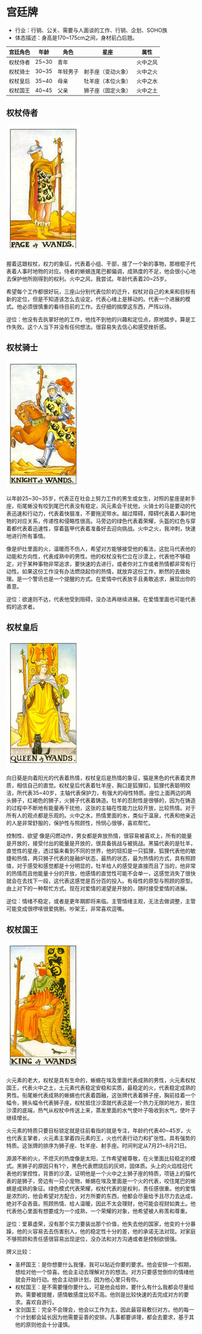 # 宫廷牌

- 行业：行销、公关、需要与人面谈的工作、行销、企划、SOHO族
- 体态描述：身高是170~175cm之间，身材前凸后翘。

| 宫廷角色 | 年龄 | 角色     | 星座 | 属性 |
| -------- | ----- | -------- | ------ | -------- |
| 权杖侍者 | 25~30 | 青年     |        | 火中之风 |
| 权杖骑士 | 30~35 | 年轻男子 | 射手座（变动火象） | 火中之火 |
| 权杖皇后 | 35~40 | 母亲     | 牡羊座（本位火象）| 火中之水 |
| 权杖国王 | 40~45 | 父亲     | 狮子座（固定火象） | 火中之土 |

## 权杖侍者

![32](images/32.jpg)

握着这跟权杖，权力的象征，代表着小组、干部，接了一个新的事物，那根棍子代表着人事时地物的对应。侍者的蜥蜴连尾巴都偏调，成熟度的不足，他会很小心地去保护他所刚得到的权利。火中之风，我尝试。年龄代表着20~25岁。

希望每个工作都很好玩，三座山分别代表位阶的迁升，权杖对自己的未来和目标有新的定位，但是不知道该怎么去设定。代表心绪上是移动的。代表一个进展的模式。他必须很慎重的看待目前的工作。去仔细的揣摩这东西，严阵以待。

逆位：他没有去执掌好他的工作，他找不到他的兴趣和定位点，原地踏步。算是工作失败。这个人当下并没有任何想法。很容易失去信心和感受挫折感。

## 权杖骑士

![33](images/33.jpg)

以年龄25~30~35岁，代表正在社会上努力工作的男生或女生，对照的星座是射手座，衔尾蜥没有咬到尾巴代表没有稳定，风元素会干扰他，火骑士的马是要动的代表迅速和行动力，代表着快狠准，不要拖泥带水。越过障碍，障碍代表着人事时地物的对应关系，传递性和侵略性很高。马旁边的绿色代表着荣耀，头盔的红色与穿着都代表着迅速性，穿着盔甲代表着准备好去迎向挑战。火中之火，我冲刺，快速地进行所有事情。

像是炉灶里面的火，温暖而不伤人，希望对方能够接受他的看法，这批马代表他的动能和方向性，代表成熟中的男性。他的权杖没有伫立在沙漠上，代表他不够稳定，对于某种事物非常追求，要快速的去进行，或者你对工作或者热情都非常有行动性。如果这份工作没有办法燃烧起你的热情，就放弃这份工作，断然的去做处理。是一个警讯也是一个提醒的方式。在爱情中代表放手且勇敢追求，展现出你的善意。

逆位：欲速则不达，代表他受到阻碍，没办法再继续进展。在爱情里面也可能代表假的追求者。

## 权杖皇后

![34](images/34.jpg)

向日葵是向着阳光的代表着热情，权杖皇后是热情的象征，猫是黑色的代表着灵界质，相信自己的直觉。权杖皇后代表着牡羊座，胸口是狐狸扣，狐狸代表聪明皎洁，所代表35~40岁，主轴代表保护力，有强大的母性特质。座位上面两边的两头狮子，红褐色的狮子，火狮子代表着铸造。牡羊的忍耐性是很够的，因为在铸造的过程中不断地有能量再干扰他，这张的主轴在性能力比较开放，比较热情。对于所有人的观点都是乐观的。火中之水，热情里面的水，类似于温泉，代表和他亲近的人是非常舒服的，保护性与照顾性，怜悯心很够，喜欢帮忙。

控制性、欲望 像是闪燃动作，男女都是奔放热情，很容易被喜欢上，所有的能量是开放的，接受付出的能量是开放的，很具备挑战与被挑战。黑猫代表的是牡羊，直觉性的星座，透过猫来看到不同的世界，他的钮扣是一只狐狸，狐狸代表他的敏捷和热情，两只狮子代表的是融炉状态，最热的状态，最为热情的方式，具有照顾值，对于感受和感觉都是十分明显的，牡羊给人的感受是直接而且了当的，他非常的热情而且他能量十分的开放，他感情的直觉性可能不会单一，这感觉消失了很快就会在去找下一段，这代表这感觉是百分百的投入。有母性的原型与照顾的原型。由上对下的一种帮忙方式。现在对爱情的渴望是开放的，随时接受爱情的进展。

逆位：情绪不稳定，或者是更年期即将来临。主管情绪主观，无法去做调整，主管可能变成很啰嗦很爱挑剔。吵架王，非常喜欢逗嘴。

## 权杖国王

![35](images/35.jpg)

火元素的老大，权杖是具有生命的，蜥蜴在埃及里面代表成熟的男性，火元素权杖国王，代表火中之土，土元素代表稳定安稳和实质，最稳定的火，代表稳定成熟的男性。衔尾蜥代表成熟的蜥蜴也代表着圆融，这张牌代表着狮子座，胸前挂着一个幅令，狮头幅令代表狮子座，权杖抵住沙漠就代表这是一个热力无限的地方，抵住沙漠的底端，热气从权杖中传送上来，蒸发里面的水气使叶子吸收到水气，使叶子继续增长。

火元素的特质只要目标锁定就是往前看指的就是专注，年龄约代表40~45岁。火也代表主掌者，火元素主掌着四元素的王，火也代表行动力和扩张性。具有强势的特质。这张牌的排序为狮子座、牡羊座、射手座。时间判定从7月21~8月21日。

源源不断的火，不熄灭的热度像是太阳，工作希望被尊敬，在火里面比较稳定的模式。黑狮子的原因只有1个，黑色代表燃烧后的灰烬，固体质。头上的火焰桂冠代表他的掌控性，背景的沙漠，证明他是一个火中之土狮子座的特质，项链上的猫代表的是狮子，旁边有一只小宠物，蜥蜴在埃及里面是一个火的代表，咬住尾巴的蜥蜴是成熟的象征。绿色模式代表荣耀，权杖代表的是权利，责任感很重。他的爱情是浓烈的，他会希望对方配合，对方所要的东西，他都会尽量给予且尽力去达成，绝对不会吝啬。照顾热情、给人温暖，因此不太会理财，他可能会视财如粪土。他代表他心里面有想要成为一个成熟，一个荣耀的对象，他希望被人称羡和尊重。

逆位：爱慕虚荣，没有那个实力要装出那个价值，他失去他的国家，他变的十分暴躁，他的火容易去去伤害别人，他的稳定性十分的差，他的承诺无法对现。对家庭不够照顾和责任感很容易出现逆位，没办法和对方沟通或者是控制欲很强。

牌义比较：

- 圣杯国王：是你想要什么我懂，我可以贴近你要的要求。他会安排一个假期，想给对他一个惊喜。他会主动去理解对方的想法。对方只要感觉倒你的情绪他就会开始行动。他会主动排计划，因为他心里只有你。
- 权杖国王：是不需要懂你要什么，可是他会给妳，要什么有什么我都会尽量给妳。需要被提醒，感情敏感度比较不高。他则是比较快速的去完成对方的要求。喜欢自游行。
- 宝剑国王：完全不会理会，他会以工作为主，因此最容易敷衍对方。他的每一个计划都会延长因为他需要妥善的安排。凡事都要讲理，都会去要求，基于其他的原则他会十分谨慎。






